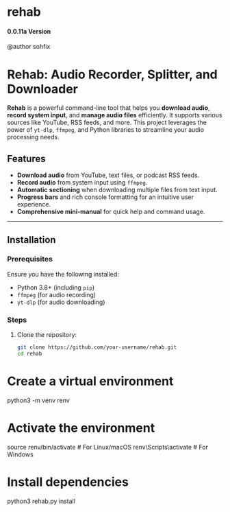 # rehab
#### 0.0.11a Version

@author sohfix

# Rehab: Audio Recorder, Splitter, and Downloader

**Rehab** is a powerful command-line tool that helps you **download audio**, **record system input**, and **manage audio files** efficiently. It supports various sources like YouTube, RSS feeds, and more. This project leverages the power of `yt-dlp`, `ffmpeg`, and Python libraries to streamline your audio processing needs.

## Features

- **Download audio** from YouTube, text files, or podcast RSS feeds.
- **Record audio** from system input using `ffmpeg`.
- **Automatic sectioning** when downloading multiple files from text input.
- **Progress bars** and rich console formatting for an intuitive user experience.
- **Comprehensive mini-manual** for quick help and command usage.

---

## Installation

### Prerequisites
Ensure you have the following installed:
- Python 3.8+ (including `pip`)
- `ffmpeg` (for audio recording)
- `yt-dlp` (for audio downloading)

### Steps
1. Clone the repository:
   ```bash
   git clone https://github.com/your-username/rehab.git
   cd rehab

# Create a virtual environment
python3 -m venv renv

# Activate the environment
source renv/bin/activate  # For Linux/macOS
renv\Scripts\activate     # For Windows

# Install dependencies
python3 rehab.py install
